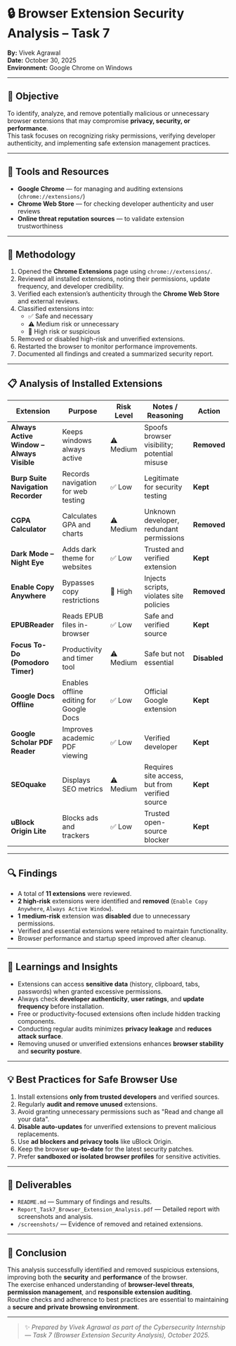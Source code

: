 # 🔒 Browser Extension Security Analysis – Task 7  
**By:** Vivek Agrawal  
**Date:** October 30, 2025  
**Environment:** Google Chrome on Windows  

---

## 🎯 Objective
To identify, analyze, and remove potentially malicious or unnecessary browser extensions that may compromise **privacy, security, or performance**.  
This task focuses on recognizing risky permissions, verifying developer authenticity, and implementing safe extension management practices.

---

## 🧰 Tools and Resources
- **Google Chrome** — for managing and auditing extensions (`chrome://extensions/`)  
- **Chrome Web Store** — for checking developer authenticity and user reviews  
- **Online threat reputation sources** — to validate extension trustworthiness  

---

## 🧭 Methodology
1. Opened the **Chrome Extensions** page using `chrome://extensions/`.  
2. Reviewed all installed extensions, noting their permissions, update frequency, and developer credibility.  
3. Verified each extension’s authenticity through the **Chrome Web Store** and external reviews.  
4. Classified extensions into:  
   - ✅ Safe and necessary  
   - ⚠️ Medium risk or unnecessary  
   - 🚨 High risk or suspicious  
5. Removed or disabled high-risk and unverified extensions.  
6. Restarted the browser to monitor performance improvements.  
7. Documented all findings and created a summarized security report.

---

## 📋 Analysis of Installed Extensions

| Extension | Purpose | Risk Level | Notes / Reasoning | Action |
|------------|----------|-------------|--------------------|--------|
| **Always Active Window – Always Visible** | Keeps windows always active | ⚠️ Medium | Spoofs browser visibility; potential misuse | **Removed** |
| **Burp Suite Navigation Recorder** | Records navigation for web testing | ✅ Low | Legitimate for security testing | **Kept** |
| **CGPA Calculator** | Calculates GPA and charts | ⚠️ Medium | Unknown developer, redundant permissions | **Removed** |
| **Dark Mode – Night Eye** | Adds dark theme for websites | ✅ Low | Trusted and verified extension | **Kept** |
| **Enable Copy Anywhere** | Bypasses copy restrictions | 🚨 High | Injects scripts, violates site policies | **Removed** |
| **EPUBReader** | Reads EPUB files in-browser | ✅ Low | Safe and verified source | **Kept** |
| **Focus To-Do (Pomodoro Timer)** | Productivity and timer tool | ⚠️ Medium | Safe but not essential | **Disabled** |
| **Google Docs Offline** | Enables offline editing for Google Docs | ✅ Low | Official Google extension | **Kept** |
| **Google Scholar PDF Reader** | Improves academic PDF viewing | ✅ Low | Verified developer | **Kept** |
| **SEOquake** | Displays SEO metrics | ⚠️ Medium | Requires site access, but from verified source | **Kept** |
| **uBlock Origin Lite** | Blocks ads and trackers | ✅ Low | Trusted open-source blocker | **Kept** |

---

## 🔍 Findings
- A total of **11 extensions** were reviewed.  
- **2 high-risk** extensions were identified and **removed** (`Enable Copy Anywhere`, `Always Active Window`).  
- **1 medium-risk** extension was **disabled** due to unnecessary permissions.  
- Verified and essential extensions were retained to maintain functionality.  
- Browser performance and startup speed improved after cleanup.  

---

## 🧠 Learnings and Insights
- Extensions can access **sensitive data** (history, clipboard, tabs, passwords) when granted excessive permissions.  
- Always check **developer authenticity**, **user ratings**, and **update frequency** before installation.  
- Free or productivity-focused extensions often include hidden tracking components.  
- Conducting regular audits minimizes **privacy leakage** and **reduces attack surface**.  
- Removing unused or unverified extensions enhances **browser stability** and **security posture**.  

---

## 💡 Best Practices for Safe Browser Use
1. Install extensions **only from trusted developers** and verified sources.  
2. Regularly **audit and remove unused** extensions.  
3. Avoid granting unnecessary permissions such as "Read and change all your data".  
4. **Disable auto-updates** for unverified extensions to prevent malicious replacements.  
5. Use **ad blockers and privacy tools** like uBlock Origin.  
6. Keep the browser **up-to-date** for the latest security patches.  
7. Prefer **sandboxed or isolated browser profiles** for sensitive activities.  

---

## 📁 Deliverables
- `README.md` — Summary of findings and results.  
- `Report_Task7_Browser_Extension_Analysis.pdf` — Detailed report with screenshots and analysis.  
- `/screenshots/` — Evidence of removed and retained extensions.  

---

## 🏁 Conclusion
This analysis successfully identified and removed suspicious extensions, improving both the **security** and **performance** of the browser.  
The exercise enhanced understanding of **browser-level threats**, **permission management**, and **responsible extension auditing**.  
Routine checks and adherence to best practices are essential to maintaining a **secure and private browsing environment**.

---

> ✨ *Prepared by Vivek Agrawal as part of the Cybersecurity Internship — Task 7 (Browser Extension Security Analysis), October 2025.*
